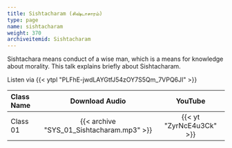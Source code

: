 ```yaml
---
title: Sishtacharam (சிஷ்டாசாரம்)
type: page
name: sishtacharam
weight: 370
archiveitemid: Sishtacharam
---
```


Sishtachara means conduct of a wise man, which is a means for knowledge about morality. This talk explains briefly about Sishtacharam.

Listen via {{< ytpl "PLFhE-jwdLAYGtfJ54zOY7S5Qm_7VPQ6JI" >}}

Class Name | Download Audio | YouTube
:---|:---:|:---:
Class 01 | {{< archive "SYS_01_Sishtacharam.mp3" >}} | {{< yt "ZyrNcE4u3Ck" >}}
